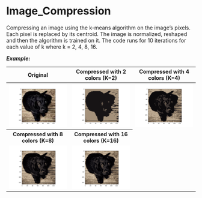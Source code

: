 # Image_Compression
Compressing an image using the k-means algorithm on the image’s pixels. 
Each pixel is replaced by its centroid.
The image is normalized, reshaped and then the algorithm is trained on it.
The code runs for 10 iterations for each value of k where k = 2, 4, 8, 16.

***Example:*** 

<table>
<thead>
<tr>
<th>Original</th>
<th>Compressed with 2 colors (K=2)</th>
<th>Compressed with 4 colors (K=4)</th>
</tr>
</thead>
<tbody>
<tr>
<td><img src="https://github.com/DoreenVas/Image_Compression/blob/master/pictures/original.png"/></td>
<td><img src="https://github.com/DoreenVas/Image_Compression/blob/master/pictures/k2.png"/></td>
<td><img src="https://github.com/DoreenVas/Image_Compression/blob/master/pictures/k4.png"/></td>
</tr>
<tr>
<th>Compressed with 8 colors (K=8)</th>
<th>Compressed with 16 colors (K=16)</th>
</tr>
<tr>
<td><img src="https://github.com/DoreenVas/Image_Compression/blob/master/pictures/k8.png"/></td>
<td><img src="https://github.com/DoreenVas/Image_Compression/blob/master/pictures/k16.png"/></td>
</tr>
</tbody>
</table>
